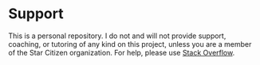 # Support

This is a personal repository. I do not and will not provide support, coaching, or tutoring of any kind on this project, unless you are a member of the Star Citizen organization. For help, please use [Stack Overflow](https://stackoverflow.com/).

